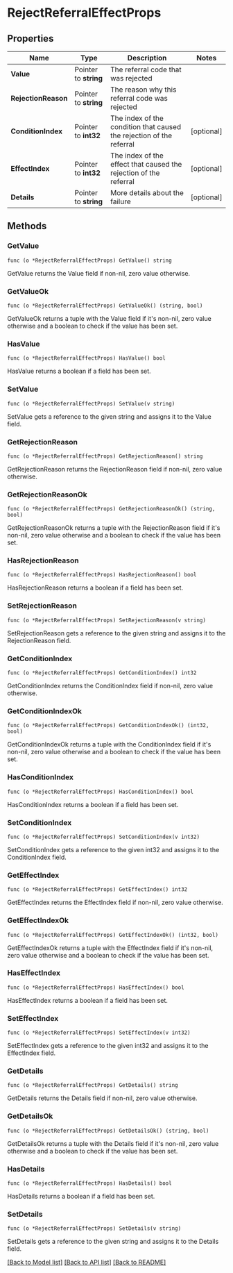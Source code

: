 # RejectReferralEffectProps

## Properties

Name | Type | Description | Notes
------------ | ------------- | ------------- | -------------
**Value** | Pointer to **string** | The referral code that was rejected | 
**RejectionReason** | Pointer to **string** | The reason why this referral code was rejected | 
**ConditionIndex** | Pointer to **int32** | The index of the condition that caused the rejection of the referral | [optional] 
**EffectIndex** | Pointer to **int32** | The index of the effect that caused the rejection of the referral | [optional] 
**Details** | Pointer to **string** | More details about the failure | [optional] 

## Methods

### GetValue

`func (o *RejectReferralEffectProps) GetValue() string`

GetValue returns the Value field if non-nil, zero value otherwise.

### GetValueOk

`func (o *RejectReferralEffectProps) GetValueOk() (string, bool)`

GetValueOk returns a tuple with the Value field if it's non-nil, zero value otherwise
and a boolean to check if the value has been set.

### HasValue

`func (o *RejectReferralEffectProps) HasValue() bool`

HasValue returns a boolean if a field has been set.

### SetValue

`func (o *RejectReferralEffectProps) SetValue(v string)`

SetValue gets a reference to the given string and assigns it to the Value field.

### GetRejectionReason

`func (o *RejectReferralEffectProps) GetRejectionReason() string`

GetRejectionReason returns the RejectionReason field if non-nil, zero value otherwise.

### GetRejectionReasonOk

`func (o *RejectReferralEffectProps) GetRejectionReasonOk() (string, bool)`

GetRejectionReasonOk returns a tuple with the RejectionReason field if it's non-nil, zero value otherwise
and a boolean to check if the value has been set.

### HasRejectionReason

`func (o *RejectReferralEffectProps) HasRejectionReason() bool`

HasRejectionReason returns a boolean if a field has been set.

### SetRejectionReason

`func (o *RejectReferralEffectProps) SetRejectionReason(v string)`

SetRejectionReason gets a reference to the given string and assigns it to the RejectionReason field.

### GetConditionIndex

`func (o *RejectReferralEffectProps) GetConditionIndex() int32`

GetConditionIndex returns the ConditionIndex field if non-nil, zero value otherwise.

### GetConditionIndexOk

`func (o *RejectReferralEffectProps) GetConditionIndexOk() (int32, bool)`

GetConditionIndexOk returns a tuple with the ConditionIndex field if it's non-nil, zero value otherwise
and a boolean to check if the value has been set.

### HasConditionIndex

`func (o *RejectReferralEffectProps) HasConditionIndex() bool`

HasConditionIndex returns a boolean if a field has been set.

### SetConditionIndex

`func (o *RejectReferralEffectProps) SetConditionIndex(v int32)`

SetConditionIndex gets a reference to the given int32 and assigns it to the ConditionIndex field.

### GetEffectIndex

`func (o *RejectReferralEffectProps) GetEffectIndex() int32`

GetEffectIndex returns the EffectIndex field if non-nil, zero value otherwise.

### GetEffectIndexOk

`func (o *RejectReferralEffectProps) GetEffectIndexOk() (int32, bool)`

GetEffectIndexOk returns a tuple with the EffectIndex field if it's non-nil, zero value otherwise
and a boolean to check if the value has been set.

### HasEffectIndex

`func (o *RejectReferralEffectProps) HasEffectIndex() bool`

HasEffectIndex returns a boolean if a field has been set.

### SetEffectIndex

`func (o *RejectReferralEffectProps) SetEffectIndex(v int32)`

SetEffectIndex gets a reference to the given int32 and assigns it to the EffectIndex field.

### GetDetails

`func (o *RejectReferralEffectProps) GetDetails() string`

GetDetails returns the Details field if non-nil, zero value otherwise.

### GetDetailsOk

`func (o *RejectReferralEffectProps) GetDetailsOk() (string, bool)`

GetDetailsOk returns a tuple with the Details field if it's non-nil, zero value otherwise
and a boolean to check if the value has been set.

### HasDetails

`func (o *RejectReferralEffectProps) HasDetails() bool`

HasDetails returns a boolean if a field has been set.

### SetDetails

`func (o *RejectReferralEffectProps) SetDetails(v string)`

SetDetails gets a reference to the given string and assigns it to the Details field.


[[Back to Model list]](../README.md#documentation-for-models) [[Back to API list]](../README.md#documentation-for-api-endpoints) [[Back to README]](../README.md)


